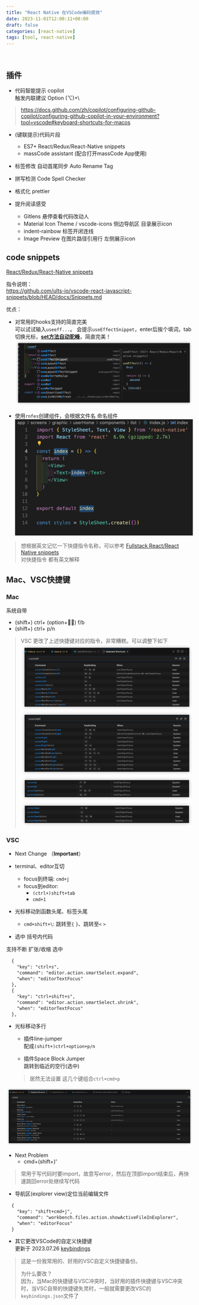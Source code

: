 ```yaml
---
title: "React Native 在VSCode编码提效"
date: 2023-11-01T12:00:11+08:00
draft: false
categories: [react-native]
tags: [tool, react-native]
---
```

 

## 插件

* 代码智能提示
copilot  
触发内联建议 Option (⌥)+\
> https://docs.github.com/zh/copilot/configuring-github-copilot/configuring-github-copilot-in-your-environment?tool=vscode#keyboard-shortcuts-for-macos

* (键联提示)代码片段
    * ES7+ React/Redux/React-Native snippets
    * massCode assistant (配合打开massCode App使用)

* 标签修改 自动首尾同步
Auto Rename Tag

* 拼写检测
Code Spell Checker

* 格式化
prettier

* 提升阅读感受
    * Gitlens 悬停查看代码改动人
    * Material Icon Theme / vscode-icons 侧边导航区 目录展示icon
    * indent-rainbow 标签开闭连线
    * Image Preview 在图片路径引用行 左侧展示icon


## code snippets

[React/Redux/React-Native snippets](https://marketplace.visualstudio.com/items?itemName=dsznajder.es7-react-js-snippets)

指令说明：  
https://github.com/ults-io/vscode-react-javascript-snippets/blob/HEAD/docs/Snippets.md

优点：  
* 对常用的hooks支持的简直完美  
可以试试输入`useeff...`。
会提示`useEffectSnippet`，enter后挨个填词，tab切换光标，<u>**set方法自动驼峰**</u>，简直完美！
![](media/16878480327198/16878510360580.jpg)


* 使用`rnfes`创建组件，会根据文件名 命名组件
![](media/16878480327198/16878509745790.jpg)


> 想根据英文记忆一下快捷指令名称，可以参考 
[Fullstack React/React Native snippets](https://marketplace.visualstudio.com/items?itemName=walter-ribeiro.full-react-snippets)  
对快捷指令 都有英文解释


## Mac、VSC快捷键

### Mac
系统自带
* (shift+) ctrl+ (option+) f/b
* (shift+) ctrl+ p/n

> VSC 更改了上述快捷键对应的指令，非常糟糕。可以调整下如下
![](media/16878480327198/16881076698800.jpg)
![](media/16878480327198/16881076989866.jpg)
![](media/16878480327198/16881078811467.jpg)
![](media/16878480327198/16881079051676.jpg)



### VSC

* Next Change  （**Important**）


* terminal、editor互切
    * focus到终端: `cmd+j`
    * focus到editor: 
        * `(ctrl+)shift+tab`
        * `cmd+1`


* 光标移动到函数头尾、标签头尾
    * `cmd+shift+\`: 跳转至`{` `}`、跳转至`<` `>`


* 选中 括号内代码

支持不断 扩张/收缩 选中 
```
  {
    "key": "ctrl+s",
    "command": "editor.action.smartSelect.expand",
    "when": "editorTextFocus"
  },
  {
    "key": "ctrl+shift+s",
    "command": "editor.action.smartSelect.shrink",
    "when": "editorTextFocus"
  },
```


* 光标移动多行
    * 插件line-jumper  
    配成`(shift+)ctrl+option+p/n`
    
    * 插件Space Block Jumper  
    跳转到临近的空行(选中)
    > 居然无法设置 这几个键组合`ctrl+cmd+p`
    
![](media/16878480327198/16880956795215.jpg)


* Next Problem
    * cmd+(shift+)'  
>常用于写代码时要import，故意写error，然后在顶部import结束后，再快速跳回error处继续写代码


* 导航区(explorer view)定位当前编辑文件
```
  {
    "key": "shift+cmd+j",
    "command": "workbench.files.action.showActiveFileInExplorer",
    "when": "editorFocus"
  }
```


* 其它更改VSCode的自定义快捷键  
更新于 2023.07.26 [keybindings](media/16878480327198/keybindings.json)
> 这是一份我常用的、好用的VSC自定义快捷键备份。
>
> 为什么要改？  
> 因为，当Mac的快捷键与VSC冲突时，当好用的插件快捷键与VSC冲突时，当VSC自带的快捷键失灵时，一般就需要更改VSC的 `keybindings.json`文件了





